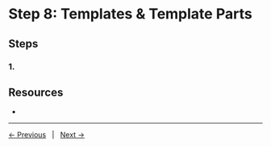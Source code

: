 # Step 8: Templates & Template Parts

## Steps

### 1. 
## Resources
- 

---
[← Previous](/steps/step-7/readme.md) &nbsp;&nbsp;|&nbsp;&nbsp; [Next →](/steps/step-9/readme.md)